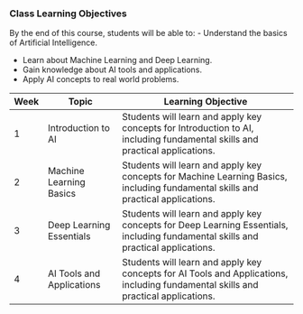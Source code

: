 ### Class Learning Objectives

By the end of this course, students will be able to: - Understand the basics of Artificial Intelligence.
 - Learn about Machine Learning and Deep Learning.
 - Gain knowledge about AI tools and applications.
 - Apply AI concepts to real world problems.

| Week | Topic | Learning Objective |
|------|-------|-------------------|
| 1 | Introduction to AI | Students will learn and apply key concepts for Introduction to AI, including fundamental skills and practical applications. |
| 2 | Machine Learning Basics | Students will learn and apply key concepts for Machine Learning Basics, including fundamental skills and practical applications. |
| 3 | Deep Learning Essentials | Students will learn and apply key concepts for Deep Learning Essentials, including fundamental skills and practical applications. |
| 4 | AI Tools and Applications | Students will learn and apply key concepts for AI Tools and Applications, including fundamental skills and practical applications. |